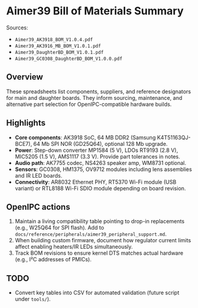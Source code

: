 # Aimer39 Bill of Materials Summary

Sources:
- `Aimer39_AK3918_BOM_V1.0.4.pdf`
- `Aimer39_AK3916_MB_BOM_V1.0.1.pdf`
- `Aimer39_DaughterBD_BOM_V1.0.1.pdf`
- `Aimer39_GC0308_DaughterBD_BOM_V1.0.0.pdf`

## Overview
These spreadsheets list components, suppliers, and reference designators for main and daughter boards. They inform sourcing, maintenance, and alternative part selection for OpenIPC-compatible hardware builds.

## Highlights
- **Core components**: AK3918 SoC, 64 MB DDR2 (Samsung K4T51163QJ-BCE7), 64 Mb SPI NOR (GD25Q64), optional 128 Mb upgrade.
- **Power**: Step-down converter MP1584 (5 V), LDOs RT9193 (2.8 V), MIC5205 (1.5 V), AMS1117 (3.3 V). Provide part tolerances in notes.
- **Audio path**: AK7755 codec, NS4263 speaker amp, WM8731 optional.
- **Sensors**: GC0308, HM1375, OV9712 modules including lens assemblies and IR LED boards.
- **Connectivity**: AR8032 Ethernet PHY, RT5370 Wi-Fi module (USB variant) or RTL8188 Wi-Fi SDIO module depending on board revision.

## OpenIPC actions
1. Maintain a living compatibility table pointing to drop-in replacements (e.g., W25Q64 for SPI flash). Add to `docs/reference/peripherals/aimer39_peripheral_support.md`.
2. When building custom firmware, document how regulator current limits affect enabling heaters/IR LEDs simultaneously.
3. Track BOM revisions to ensure kernel DTS matches actual hardware (e.g., I²C addresses of PMICs).

## TODO
- Convert key tables into CSV for automated validation (future script under `tools/`).

